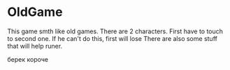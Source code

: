 # OldGame
This game smth like old games. 
There are 2 characters. First have to touch to second one.
If he can't do this, first will lose
There are also some stuff that will help runer.

берек короче
